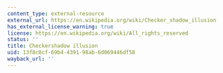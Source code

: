 ```yaml
---
content_type: external-resource
external_url: https://en.wikipedia.org/wiki/Checker_shadow_illusion
has_external_license_warning: true
license: https://en.wikipedia.org/wiki/All_rights_reserved
status: ''
title: Checkershadow illusion
uid: 13f8c0cf-69b4-4391-98ab-6d069446df58
wayback_url: ''
---
```

